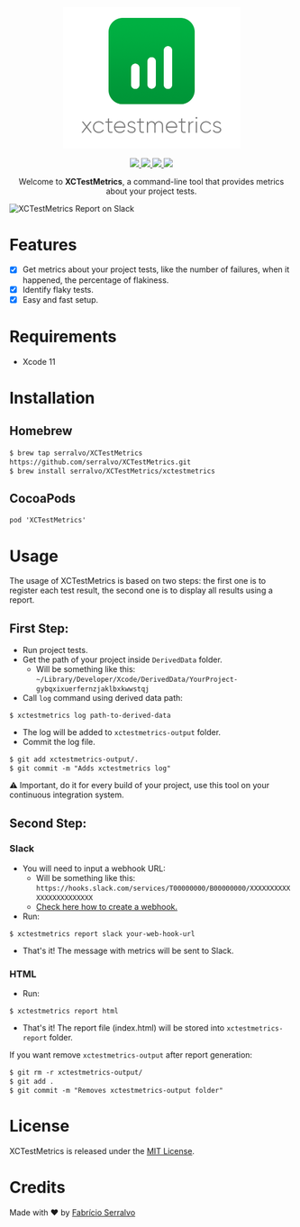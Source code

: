 <p align="center">
  <img src="logo.png" width="315" max-width="50%" alt=“XCTestMetrics Logo”/>
</p>
<p align="center">
    <a href="https://swift.org">
      <img src="https://img.shields.io/badge/swift-5.2-orange.svg" />
    </a>
    <a href="https://github.com/serralvo/XCTestMetrics/workflows/Swift/badge.svg?branch=master">
      <img src="https://github.com/serralvo/XCTestMetrics/workflows/Swift/badge.svg?branch=master"/>
    </a>
    <a href="https://github.com/serralvo/XCTestMetrics/blob/master/LICENSE">
      <img src="https://img.shields.io/badge/License-MIT-blue.svg"/>
    </a>
    <a href="https://twitter.com/serralvo_">
      <img src="https://img.shields.io/badge/contact-@serralvo_-blue.svg?style=flat"/>
    </a>
</p>

<p align="center">Welcome to <strong>XCTestMetrics</strong>, a command-line tool that provides metrics about your project tests.</p>

![XCTestMetrics Report on Slack](https://github.com/serralvo/Tractor/blob/master/report-image.png)

# Features
- [x] Get metrics about your project tests, like the number of failures, when it happened, the percentage of flakiness.
- [x] Identify flaky tests.
- [x] Easy and fast setup.

# Requirements
- Xcode 11 

# Installation 

## Homebrew
```
$ brew tap serralvo/XCTestMetrics https://github.com/serralvo/XCTestMetrics.git
$ brew install serralvo/XCTestMetrics/xctestmetrics
```
## CocoaPods
```
pod 'XCTestMetrics'
```

# Usage
The usage of XCTestMetrics is based on two steps: the first one is to register each test result, the second one is to display all results using a report.

## First Step:
- Run project tests.
- Get the path of your project inside `DerivedData` folder. 
  - Will be something like this: `~/Library/Developer/Xcode/DerivedData/YourProject-gybqxixuerfernzjaklbxkwwstqj`
- Call `log` command using derived data path:

```
$ xctestmetrics log path-to-derived-data
```
- The log will be added to `xctestmetrics-output` folder.
- Commit the log file.
```
$ git add xctestmetrics-output/.
$ git commit -m "Adds xctestmetrics log" 
```

⚠️ Important, do it for every build of your project, use this tool on your continuous integration system.

## Second Step:

### Slack
- You will need to input a webhook URL:
  - Will be something like this: `https://hooks.slack.com/services/T00000000/B00000000/XXXXXXXXXXXXXXXXXXXXXXXX`
  - [Check here how to create a webhook.](https://api.slack.com/messaging/webhooks)
- Run: 
```
$ xctestmetrics report slack your-web-hook-url
```
- That's it! The message with metrics will be sent to Slack.

### HTML
- Run:
```
$ xctestmetrics report html
```
- That's it! The report file (index.html) will be stored into `xctestmetrics-report` folder.

If you want remove  `xctestmetrics-output` after report generation:

```
$ git rm -r xctestmetrics-output/
$ git add . 
$ git commit -m "Removes xctestmetrics-output folder"
```

# License
XCTestMetrics is released under the [MIT License](https://opensource.org/licenses/MIT).

# Credits
Made with ❤️ by [Fabrício Serralvo](https://twitter.com/serralvo_)
